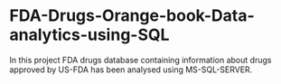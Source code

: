 # FDA-Drugs-Orange-book-Data-analytics-using-SQL
In this project FDA drugs database containing information about drugs approved by US-FDA has been analysed using MS-SQL-SERVER. 
